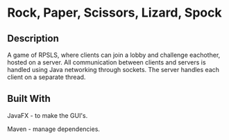 # Rock, Paper, Scissors, Lizard, Spock

## Description
A game of RPSLS, where clients can join a lobby and challenge eachother, hosted on a server. All communication between clients and servers
is handled using Java networking through sockets. The server handles each client on a separate thread.

## Built With
JavaFX - to make the GUI's.

Maven - manage dependencies.

